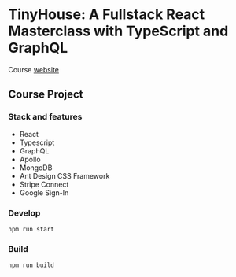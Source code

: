 # TinyHouse: A Fullstack React Masterclass with TypeScript and GraphQL

Course [website](https://www.newline.co/tinyhouse)

## Course Project

### Stack and features

- React
- Typescript
- GraphQL
- Apollo
- MongoDB
- Ant Design CSS Framework
- Stripe Connect
- Google Sign-In

### Develop

`npm run start`

### Build

`npm run build`
